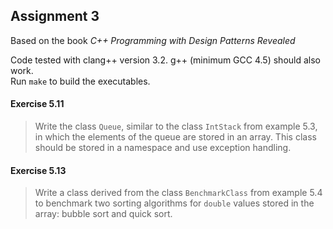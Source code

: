 Assignment 3
------------

Based on the book *C++ Programming with Design Patterns Revealed*

Code tested with clang++ version 3.2.
g++ (minimum GCC 4.5) should also work.  
Run `make` to build the executables.

#### Exercise 5.11
> Write the class `Queue`, similar to the class `IntStack` from example 5.3,
> in which the elements of the queue are stored in an array. This class should
> be stored in a namespace and use exception handling.

#### Exercise 5.13
> Write a class derived from the class `BenchmarkClass` from example 5.4 to
> benchmark two sorting algorithms for `double` values stored in the array:
> bubble sort and quick sort.
